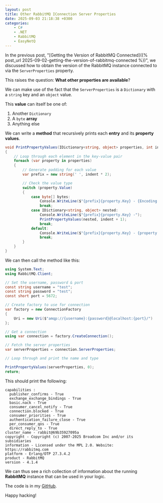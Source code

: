 ```yaml
---
layout: post
title: Other RabbitMQ IConnection Server Properties
date: 2025-09-03 21:18:38 +0300
categories:
    - C#
    - .NET
    - RabbitMQ
    - EasyNetQ
---
```


In the previous post, "[Getting the Version of RabbitMQ Connected]({% post_url 2025-09-02-getting-the-version-of-rabbitmq-connected %})", we discussed how to obtain the version of the RabbitMQ instance connected to via the `ServerProperties` property.

This raises the question: **What other properties are available**?

We can make use of the fact that the `ServerProperties` is a `Dictionary` with a `string` key and an `object` value.

This **value** can itself be one of:

1. Another `Dictionary`
2. A `byte` **array**
3. Anything else

We can write a **method** that recursively prints each **entry** and its **property values**.

```c#
void PrintPropertyValues(IDictionary<string, object> properties, int indent)
{
    // Loop through each element in the key-value pair
    foreach (var property in properties)
    {
        // Generate padding for each value
        var prefix = new string(' ', indent * 2);

        // Check the value type
        switch (property.Value)
        {
            case byte[] bytes:
                Console.WriteLine($"{prefix}{property.Key} - {Encoding.UTF8.GetString(bytes)}");
                break;
            case IDictionary<string, object> nested:
                Console.WriteLine($"{prefix}{property.Key} -");
                PrintPropertyValues(nested, indent + 1);
                break;
            default:
                Console.WriteLine($"{prefix}{property.Key} - {property.Value.ToString()}");
                break;
        }
    }
}
```

We can then call the method like this:

```c#
using System.Text;
using RabbitMQ.Client;

// Set the username, password & port
const string username = "test";
const string password = "test";
const short port = 5672;

// Create factory to use for connection
var factory = new ConnectionFactory
{
    Uri = new Uri($"amqp://{username}:{password}@localhost:{port}/")
};

// Get a connection
using var connection = factory.CreateConnection();

// Fetch the server properties
var serverProperties = connection.ServerProperties;

// Loop through and print the name and type

PrintPropertyValues(serverProperties, 0);
return;
```

This should print the following:

```plaintext
capabilities :
  publisher_confirms - True
  exchange_exchange_bindings - True
  basic.nack - True
  consumer_cancel_notify - True
  connection.blocked - True
  consumer_priorities - True
  authentication_failure_close - True
  per_consumer_qos - True
  direct_reply_to - True
cluster_name - rabbit@69b35927095a
copyright - Copyright (c) 2007-2025 Broadcom Inc and/or its subsidiaries
information - Licensed under the MPL 2.0. Website: https://rabbitmq.com
platform - Erlang/OTP 27.3.4.2
product - RabbitMQ
version - 4.1.4

```

We can thus see a rich collection of information about the running **RabbitMQ** instance that can be used in your logic.

The code is in my [GitHub](https://github.com/conradakunga/BlogCode/tree/master/2025-09-03%20-%20RabbitMQProperties).

Happy hacking!

